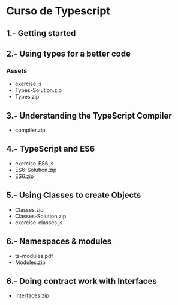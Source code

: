 # Curso de Typescript

## 1.- Getting started

## 2.- Using types for a better code
### Assets
- exercise.js
- Types-Solution.zip
- Types.zip

## 3.- Understanding the TypeScript Compiler
- compiler.zip

## 4.- TypeScript and ES6
- exercise-ES6.js
- ES6-Solution.zip
- ES6.zip

## 5.- Using Classes to create Objects
- Classes.zip
- Classes-Solution.zip
- exercise-classes.js

## 6.- Namespaces & modules
- ts-modules.pdf
- Modules.zip

## 6.- Doing contract work with Interfaces
- Interfaces.zip